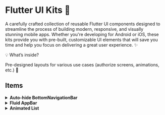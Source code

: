 
# Flutter UI Kits 💼

A carefully crafted collection of reusable Flutter UI components designed to streamline the process of building modern, responsive, and visually stunning mobile apps. Whether you're developing for Android or iOS, these kits provide you with pre-built, customizable UI elements that will save you time and help you focus on delivering a great user experience. ✨

💡 What’s inside?

Pre-designed layouts for various use cases (authorize screens, animations, etc.) 🎨



## Items
<details>
<summary><strong>Auto-hide BottomNavigationBar</strong></summary>

AutoHideBottomNavigation is a Flutter widget that hides the bottom navigation bar when scrolling down and shows it when scrolling up, using a ScrollController to detect scroll direction.
[Source Code](https://github.com/SepehrFakoori/Flutter-UI-Kits/tree/main/lib/screens/auto_hide_bottom_navigation)

[![Check out the Flutter UI Kits in Action](https://github.com/SepehrFakoori/Flutter-UI-Kits/blob/255188237e03df2ca90729ba56435d4af3bba3a4/assets/output_files/Purple%20Pink%20Gradient%20Mobile%20Application%20Presentation.gif)]([https://yourlink.com](https://github.com/SepehrFakoori/Flutter-UI-Kits/tree/95eff2a8279f46708d28c509c75c62be4c7f42a5/lib/screens/auto_hide_bottom_navigation))
</details>
<details>
<summary><strong>Fluid AppBar</strong></summary>

Appbar widget shows the offset of the page that we are scrolling like telegram new feature in web view.
[Source Code](https://github.com/SepehrFakoori/Flutter-UI-Kits/tree/32854ad3a24d07e63ac564cc333b0db442008108/lib/screens/fluid_app_bar)

[![Check out the Flutter UI Kits in Action](https://github.com/SepehrFakoori/Flutter-UI-Kits/blob/32854ad3a24d07e63ac564cc333b0db442008108/assets/output_files/Fluid%20App%20Bar%20Gif.gif)]([https://yourlink.com](https://github.com/SepehrFakoori/Flutter-UI-Kits/tree/32854ad3a24d07e63ac564cc333b0db442008108/lib/screens/fluid_app_bar))
</details>
<details>
<summary><strong>Animated List</strong></summary>

Animated list, a new way to show lists.
[Source Code](https://github.com/SepehrFakoori/Flutter-UI-Kits/tree/32854ad3a24d07e63ac564cc333b0db442008108/lib/screens/animated_list)

[![Check out the Flutter UI Kits in Action](https://github.com/SepehrFakoori/Flutter-UI-Kits/blob/a09ab38d1e143ff59cd88d43583e7ff47c9004ad/assets/output_files/Animated%20List.gif)]([https://yourlink.com](https://github.com/SepehrFakoori/Flutter-UI-Kits/tree/32854ad3a24d07e63ac564cc333b0db442008108/lib/screens/animated_list))
</details>
